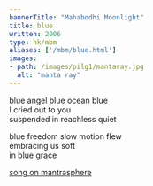 ```yaml
---
bannerTitle: "Mahabodhi Moonlight" 
title: blue
written: 2006
type: hk/mbm
aliases: ['/mbm/blue.html']
images:
- path: /images/pilg1/mantaray.jpg 
  alt: "manta ray"
---
```


blue angel blue ocean blue  
I cried out to you  
suspended in reachless quiet
 
blue freedom slow motion flew  
embracing us soft  
in blue grace


[song on mantrasphere](/mantrasphere/blue.html)
